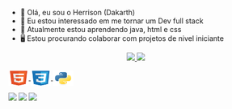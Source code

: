 - 👋 Olá, eu sou o Herrison (Dakarth)
- 👀 Eu estou interessado em me tornar um Dev full stack
- 🌱 Atualmente estou aprendendo java, html e css
- 🖥️ Estou procurando colaborar com projetos de nivel iniciante
<div align="center">
  <a href="https://github.com/Dakarthh">
  <img height="180em" src="https://github-readme-stats.vercel.app/api?username=Dakarthh&show_icons=true&theme=tokyonight&include_all_commits=true&count_private=true"/>
  <img height="1300em" src="https://github-readme-stats.vercel.app/api/top-langs/?username=Dakarthh&layout=compact&langs_count=7&theme=tokyonight"/>
</div>
  
<div style="display: inline_block"><br>
  <img align="center" alt="HTML" height="30" width="40" src="https://raw.githubusercontent.com/devicons/devicon/master/icons/html5/html5-original.svg">
  <img align="center" alt="CSS" height="30" width="40" src="https://raw.githubusercontent.com/devicons/devicon/master/icons/css3/css3-original.svg">
  <img align="center" alt="Python" height="30" width="40" src="https://raw.githubusercontent.com/devicons/devicon/master/icons/python/python-original.svg">
</div>
  <p>
  <p>
<div> 
  <a href="https://www.instagram.com/dakarth/" target="_blank"><img src="https://img.shields.io/badge/-Instagram-%23E4405F?style=for-the-badge&logo=instagram&logoColor=white" target="_blank"></a>
  <a href = "mailto:js32132132@gmail.com"><img src="https://img.shields.io/badge/-Gmail-%23333?style=for-the-badge&logo=gmail&logoColor=white" target="_blank"></a>
  <a href="https://www.linkedin.com/in/herrison-batista-677715166/" target="_blank"><img src="https://img.shields.io/badge/-LinkedIn-%230077B5?style=for-the-badge&logo=linkedin&logoColor=white" target="_blank"></a> 

